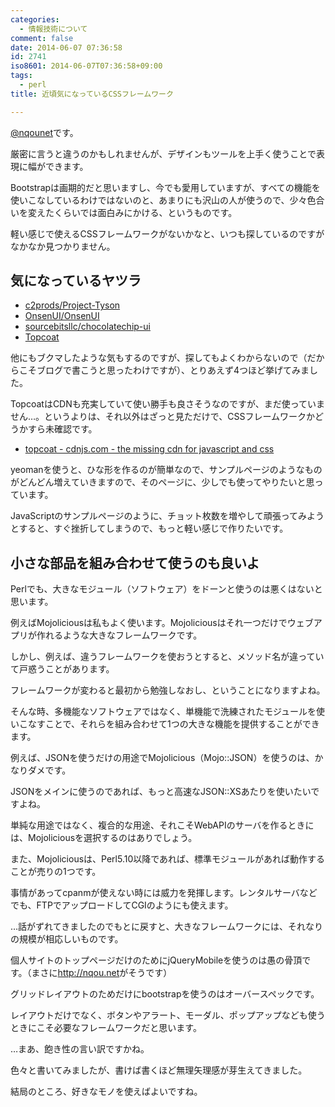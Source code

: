 ```yaml
---
categories:
  - 情報技術について
comment: false
date: 2014-06-07 07:36:58
id: 2741
iso8601: 2014-06-07T07:36:58+09:00
tags:
  - perl
title: 近頃気になっているCSSフレームワーク

---
```


<p><a href="https://twitter.com/nqounet">@nqounet</a>です。</p>

<p>厳密に言うと違うのかもしれませんが、デザインもツールを上手く使うことで表現に幅ができます。</p>

<p>Bootstrapは画期的だと思いますし、今でも愛用していますが、すべての機能を使いこなしているわけではないのと、あまりにも沢山の人が使うので、少々色合いを変えたくらいでは面白みにかける、というものです。</p>

<p>軽い感じで使えるCSSフレームワークがないかなと、いつも探しているのですがなかなか見つかりません。</p>



<h2>気になっているヤツラ</h2>

<ul>
<li><a href="https://github.com/c2prods/Project-Tyson">c2prods/Project-Tyson</a></li>
<li><a href="https://github.com/OnsenUI/OnsenUI">OnsenUI/OnsenUI</a></li>
<li><a href="https://github.com/sourcebitsllc/chocolatechip-ui/">sourcebitsllc/chocolatechip-ui</a></li>
<li><a href="http://topcoat.io/">Topcoat</a></li>
</ul>

<p>他にもブクマしたような気もするのですが、探してもよくわからないので（だからこそブログで書こうと思ったわけですが）、とりあえず4つほど挙げてみました。</p>

<p>TopcoatはCDNも充実していて使い勝手も良さそうなのですが、まだ使っていません…。というよりは、それ以外はざっと見ただけで、CSSフレームワークかどうかすら未確認です。</p>

<ul>
<li><a href="http://cdnjs.com/libraries/topcoat/">topcoat - cdnjs.com - the missing cdn for javascript and css</a></li>
</ul>

<p>yeomanを使うと、ひな形を作るのが簡単なので、サンプルページのようなものがどんどん増えていきますので、そのページに、少しでも使ってやりたいと思っています。</p>

<p>JavaScriptのサンプルページのように、チョット枚数を増やして頑張ってみようとすると、すぐ挫折してしまうので、もっと軽い感じで作りたいです。</p>

<h2>小さな部品を組み合わせて使うのも良いよ</h2>

<p>Perlでも、大きなモジュール（ソフトウェア）をドーンと使うのは悪くはないと思います。</p>

<p>例えばMojoliciousは私もよく使います。Mojoliciousはそれ一つだけでウェブアプリが作れるような大きなフレームワークです。</p>

<p>しかし、例えば、違うフレームワークを使おうとすると、メソッド名が違っていて戸惑うことがあります。</p>

<p>フレームワークが変わると最初から勉強しなおし、ということになりますよね。</p>

<p>そんな時、多機能なソフトウェアではなく、単機能で洗練されたモジュールを使いこなすことで、それらを組み合わせて1つの大きな機能を提供することができます。</p>

<p>例えば、JSONを使うだけの用途でMojolicious（Mojo::JSON）を使うのは、かなりダメです。</p>

<p>JSONをメインに使うのであれば、もっと高速なJSON::XSあたりを使いたいですよね。</p>

<p>単純な用途ではなく、複合的な用途、それこそWebAPIのサーバを作るときには、Mojoliciousを選択するのはありでしょう。</p>

<p>また、Mojoliciousは、Perl5.10以降であれば、標準モジュールがあれば動作することが売りの1つです。</p>

<p>事情があってcpanmが使えない時には威力を発揮します。レンタルサーバなどでも、FTPでアップロードしてCGIのようにも使えます。</p>

<p>…話がずれてきましたのでもとに戻すと、大きなフレームワークには、それなりの規模が相応しいものです。</p>

<p>個人サイトのトップページだけのためにjQueryMobileを使うのは愚の骨頂です。（まさに<a href="http://nqou.net">http://nqou.net</a>がそうです）</p>

<p>グリッドレイアウトのためだけにbootstrapを使うのはオーバースペックです。</p>

<p>レイアウトだけでなく、ボタンやアラート、モーダル、ポップアップなども使うときにこそ必要なフレームワークだと思います。</p>

<p>…まあ、飽き性の言い訳ですかね。</p>

<p>色々と書いてみましたが、書けば書くほど無理矢理感が芽生えてきました。</p>

<p>結局のところ、好きなモノを使えばよいですね。</p>
    	